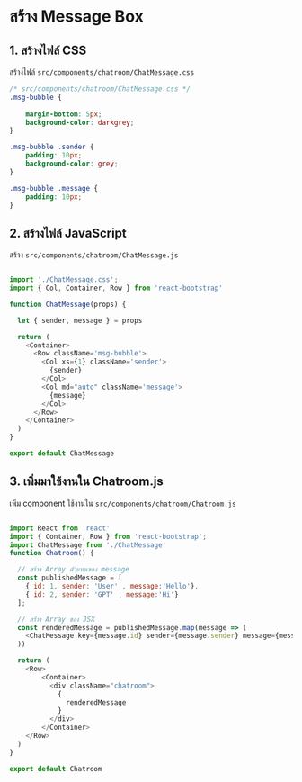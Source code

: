 
# สร้าง Message Box 

## 1. สร้างไฟล์ CSS 

สร้างไฟล​์ `src/components/chatroom/ChatMessage.css`

```css
/* src/components/chatroom/ChatMessage.css */
.msg-bubble {
    
    margin-bottom: 5px;
    background-color: darkgrey;
} 

.msg-bubble .sender {
    padding: 10px;
    background-color: grey;
}

.msg-bubble .message {
    padding: 10px;
}
```

## 2. สร้างไฟล์ JavaScript

สร้าง `src/components/chatroom/ChatMessage.js`

```js

import './ChatMessage.css';
import { Col, Container, Row } from 'react-bootstrap'

function ChatMessage(props) {

  let { sender, message } = props

  return (
    <Container>
      <Row className='msg-bubble'>
        <Col xs={1} className='sender'>
          {sender}
        </Col>
        <Col md="auto" className='message'>
          {message}
        </Col>
      </Row>
    </Container>
  )
}

export default ChatMessage
```

## 3. เพิ่มมาใช้งานใน Chatroom.js

เพิ่ม component ใช้งานใน `src/components/chatroom/Chatroom.js` 

```js

import React from 'react'
import { Container, Row } from 'react-bootstrap';
import ChatMessage from './ChatMessage'
function Chatroom() {

  // สร้าง Array ตัวแทนของ message 
  const publishedMessage = [
    { id: 1, sender: 'User' , message:'Hello'},
    { id: 2, sender: 'GPT' , message:'Hi'}
  ];

  // สร่้าง Array ของ JSX 
  const renderedMessage = publishedMessage.map(message => (
    <ChatMessage key={message.id} sender={message.sender} message={message.message}/>
  ))

  return (
    <Row>
        <Container>
          <div className="chatroom">
            {
              renderedMessage
            }
          </div>
        </Container>
    </Row>
  )
}

export default Chatroom
```
